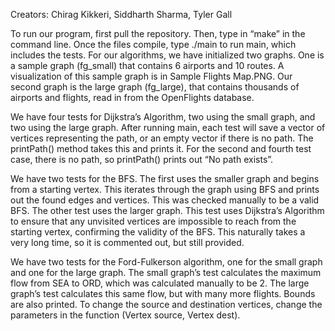 Creators: Chirag Kikkeri, Siddharth Sharma, Tyler Gall 

To run our program, first pull the repository. Then, type in “make” in the command line. Once the files compile, type ./main to run main, which includes the tests. For our algorithms, we have initialized two graphs. One is a sample graph (fg_small) that contains 6 airports and 10 routes. A visualization of this sample graph is in Sample Flights Map.PNG. Our second graph is the large graph (fg_large), that contains thousands of airports and flights, read in from the OpenFlights database. 

We have four tests for Dijkstra’s Algorithm, two using the small graph, and two using the large graph. After running main, each test will save a vector of vertices representing the path, or an empty vector if there is no path. The printPath() method takes this and prints it. For the second and fourth test case, there is no path, so printPath() prints out “No path exists”. 

We have two tests for the BFS. The first uses the smaller graph and begins from a starting vertex. This iterates through the graph using BFS and prints out the found edges and vertices. This was checked manually to be a valid BFS. The other test uses the larger graph. This test uses Dijkstra’s Algorithm to ensure that any unvisited vertices are impossible to reach from the starting vertex, confirming the validity of the BFS. This naturally takes a very long time, so it is commented out, but still provided. 

We have two tests for the Ford-Fulkerson algorithm, one for the small graph and one for the large graph. The small graph’s test calculates the maximum flow from SEA to ORD, which was calculated manually to be 2. The large graph’s test calculates this same flow, but with many more flights. Bounds are also printed. To change the source and destination vertices, change the parameters in the function (Vertex source, Vertex dest). 
